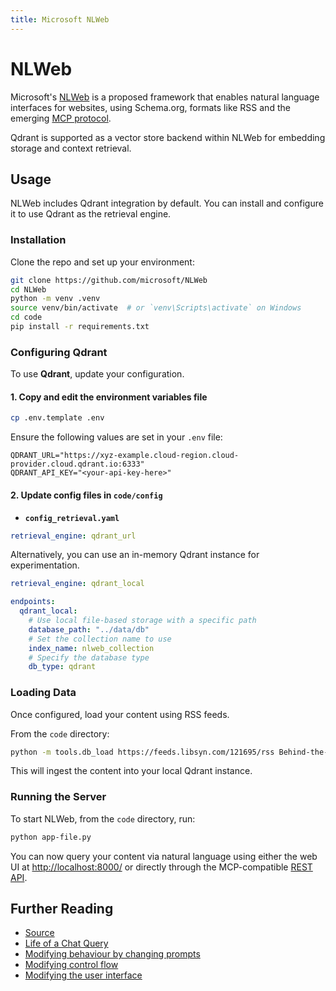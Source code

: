 ```yaml
---
title: Microsoft NLWeb
---
```


# NLWeb

Microsoft's [NLWeb](https://github.com/microsoft/NLWeb) is a proposed framework that enables natural language interfaces for websites, using Schema.org, formats like RSS and the emerging [MCP protocol](https://github.com/microsoft/NLWeb/blob/main/docs/RestAPI.md).

Qdrant is supported as a vector store backend within NLWeb for embedding storage and context retrieval.

## Usage

NLWeb includes Qdrant integration by default. You can install and configure it to use Qdrant as the retrieval engine.

### Installation

Clone the repo and set up your environment:

```bash
git clone https://github.com/microsoft/NLWeb
cd NLWeb
python -m venv .venv
source venv/bin/activate  # or `venv\Scripts\activate` on Windows
cd code
pip install -r requirements.txt
```

### Configuring Qdrant

To use **Qdrant**, update your configuration.

#### 1. Copy and edit the environment variables file

```bash
cp .env.template .env
```

Ensure the following values are set in your `.env` file:

```text
QDRANT_URL="https://xyz-example.cloud-region.cloud-provider.cloud.qdrant.io:6333"
QDRANT_API_KEY="<your-api-key-here>"
```

#### 2. Update config files in `code/config`

* **`config_retrieval.yaml`**

```yaml
retrieval_engine: qdrant_url
```

Alternatively, you can use an in-memory Qdrant instance for experimentation.

```yaml
retrieval_engine: qdrant_local

endpoints:
  qdrant_local:
    # Use local file-based storage with a specific path
    database_path: "../data/db"
    # Set the collection name to use
    index_name: nlweb_collection
    # Specify the database type
    db_type: qdrant
```

### Loading Data

Once configured, load your content using RSS feeds.

From the `code` directory:

```bash
python -m tools.db_load https://feeds.libsyn.com/121695/rss Behind-the-Tech
```

This will ingest the content into your local Qdrant instance.

### Running the Server

To start NLWeb, from the `code` directory, run:

```bash
python app-file.py
```

You can now query your content via natural language using either the web UI at <http://localhost:8000/> or directly through the MCP-compatible [REST API](https://github.com/microsoft/NLWeb/blob/main/docs/RestAPI.md).

## Further Reading

* [Source](https://github.com/microsoft/NLWeb)
* [Life of a Chat Query](https://github.com/microsoft/NLWeb/tree/main/docs/LifeOfAChatQuery.md)
* [Modifying behaviour by changing prompts](https://github.com/microsoft/NLWeb/tree/main/docs/Prompts.md)
* [Modifying control flow](https://github.com/microsoft/NLWeb/tree/main/docs/ControlFlow.md)
* [Modifying the user interface](https://github.com/microsoft/NLWeb/tree/main/docs/UserInterface.md)
